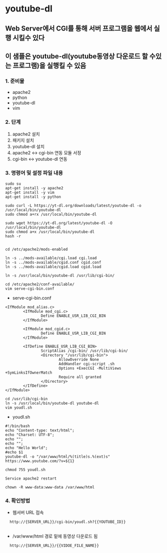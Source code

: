 # youtube-dl

## Web Server에서 CGI를 통해 서버 프로그램을 웹에서 실행 시킬수 있다
## 이 샘플은 youtube-dl(youtube동영상 다운로드 할 수있는 프로그램)을 실행킬 수 있음


### 1. 준비물
  * apache2
  * python
  * youtube-dl
  * vim

### 2. 단계
  1. apache2 설치
  2. 패키지 설치
  3. youtube-dl 설치
  4. apache2 <-> cgi-bin 연동 모듈 서정
  5. cgi-bin <-> youtube-dl 연동 
  
  
### 3. 명령어 및 설정 파일 내용
```
sudo su
apt-get install -y apache2
apt-get install -y vim
apt-get install -y python

sudo curl -L https://yt-dl.org/downloads/latest/youtube-dl -o /usr/local/bin/youtube-dl
sudo chmod a+rx /usr/local/bin/youtube-dl

sudo wget https://yt-dl.org/latest/youtube-dl -O /usr/local/bin/youtube-dl
sudo chmod a+x /usr/local/bin/youtube-dl
hash -r


cd /etc/apache2/mods-enabled

ln -s ../mods-available/cgi.load cgi.load
ln -s ../mods-available/cgid.conf cgid.conf 
ln -s ../mods-available/cgid.load cgid.load

ln -s /usr/local/bin/youtube-dl /usr/lib/cgi-bin/

cd /etc/apache2/conf-available/
vim serve-cgi-bin.conf
```
* serve-cgi-bin.conf
```
<IfModule mod_alias.c>
        <IfModule mod_cgi.c>
                Define ENABLE_USR_LIB_CGI_BIN
        </IfModule>

        <IfModule mod_cgid.c>
                Define ENABLE_USR_LIB_CGI_BIN
        </IfModule>

        <IfDefine ENABLE_USR_LIB_CGI_BIN>
                ScriptAlias /cgi-bin/ /usr/lib/cgi-bin/
                <Directory "/usr/lib/cgi-bin">
                        AllowOverride None
                        AddHandler cgi-script .sh
                        Options +ExecCGI -MultiViews +SymLinksIfOwnerMatch
                        Require all granted
                </Directory>
        </IfDefine>
</IfModule>
```

```
cd /usr/lib/cgi-bin
ln -s /usr/local/bin/youtube-dl youtube-dl
vim youdl.sh
```

* youdl.sh
```
#!/bin/bash
echo "Content-type: text/html";
echo "Charset: UTF-8";
echo "";
echo "";
echo "Hello World";
#echo $1
youtube-dl -o "/var/www/html/%(title)s.%(ext)s" https://www.youtube.com/?v=${1}
```

```
chmod 755 youdl.sh

Service apache2 restart

chown -R www-data:www-data /var/www/html
```
### 4. 확인방법
  * 웹서버 URL 접속 
  ```
    http://{SERVER_URL}}/cgi-bin/youdl.sh?{{YOUTUBE_ID}}
    
  ```

  * /var/www/html 경로 밑에 동영상 다운로드 됨
  ```
    http://{SERVER_URL}}/{{VIDOE_FILE_NAME}}
    
  ```
